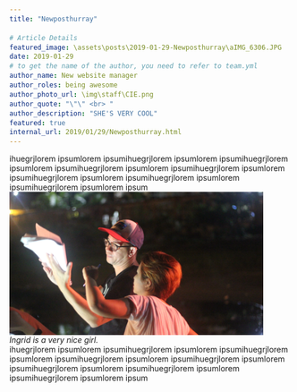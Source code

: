 ```yaml
---
title: "Newposthurray"

# Article Details
featured_image: \assets\posts\2019-01-29-Newposthurray\aIMG_6306.JPG
date: 2019-01-29
# to get the name of the author, you need to refer to team.yml
author_name: New website manager
author_roles: being awesome
author_photo_url: \img\staff\CIE.png
author_quote: "\"\" <br> "
author_description: "SHE'S VERY COOL" 
featured: true
internal_url: 2019/01/29/Newposthurray.html
---
```

ihuegrjlorem ipsumlorem ipsumihuegrjlorem ipsumlorem ipsumihuegrjlorem ipsumlorem ipsumihuegrjlorem ipsumlorem ipsumihuegrjlorem ipsumlorem ipsumihuegrjlorem ipsumlorem ipsumihuegrjlorem ipsumlorem ipsumihuegrjlorem ipsumlorem ipsum
<img src="\assets\posts\2019-01-29-Newposthurray\aIMG_6306.JPG" 
    style="max-width: calc(100% - 50px);>;
    max-height: 500px;
    display: block;
    text-align: center;"><i>Ingrid is a very nice girl.</i><br>
ihuegrjlorem ipsumlorem ipsumihuegrjlorem ipsumlorem ipsumihuegrjlorem ipsumlorem ipsumihuegrjlorem ipsumlorem ipsumihuegrjlorem ipsumlorem ipsumihuegrjlorem ipsumlorem ipsumihuegrjlorem ipsumlorem ipsumihuegrjlorem ipsumlorem ipsum